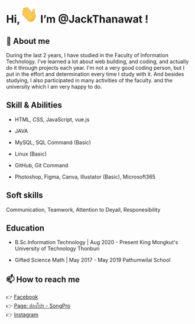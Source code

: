 # Hi,<img src="Hi.gif" height="48" width="48" >  I’m @JackThanawat !
## 👀 About me
During the last 2 years, I have studied in the Faculty of Information Technology. I've learned a lot about web building, and coding, and actually do it through projects each year. I'm not a very good coding person, but I put in the effort and determination every time I study with it. And besides studying, I also participated in many activities of the faculty. and the university which I am very happy to do.

## Skill & Abilities
- HTML, CSS, JavaScript, vue.js
- JAVA
- MySQL, SQL Command (Basic)
- Linux (Basic)
- GitHub, Git Command

- Photoshop, Figma, Canva, Illustator (Basic), Microsoft365

## Soft skills
Communication, Teamwork, Attention to Deyail, Responesibility

## Education
- B.Sc.Information Technology | Aug 2020 - Present
King Mongkut's University of Technology Thonburi


- Gifted Science Math | May 2017 - May 2019
Pathumwilai School

## 📫 How to reach me 
👉 [Facebook](https://www.facebook.com/tnw.jack/)<br>
👉 [Page: ส่องโปร - SongPro](https://www.facebook.com/songpro.online) <br>
👉 [Instagram](https://www.instagram.com/jack.tnw/)<br><br>
